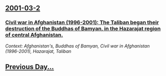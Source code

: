 ## [2001-03-2](/news/2001/03/2/index.md)

### [ Civil war in Afghanistan (1996-2001): The Taliban began their destruction of the Buddhas of Bamyan, in the Hazarajat region of central Afghanistan.](/news/2001/03/2/civil-war-in-afghanistan-1996-2001-the-taliban-began-their-destruction-of-the-buddhas-of-bamyan-in-the-hazarajat-region-of-central-afgh.md)
_Context: Afghanistan's, Buddhas of Bamyan, Civil war in Afghanistan (1996-2001), Hazarajat, Taliban_

## [Previous Day...](/news/2001/03/1/index.md)

